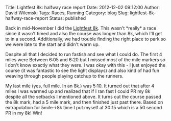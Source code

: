 Title: Lightfest 8k: halfway race report
Date: 2012-12-02 09:12:00
Author: David Wilemski
Tags: Races, Running
Category: blog
Slug: lightfest-8k-halfway-race-report
Status: published

Back in mid-November I did the
[Lightfest 8k](http://www.co.wayne.mi.us/events/resident/6233.htm). This
wasn't \*really\* a race since it wasn't timed and also the course was
longer than 8k, which I'll get to in a second. Additionally, we had
trouble finding the right place to park so we were late to the start and
didn't warm up.

Despite all that I decided to run fastish and see what I could do. The
first 4 miles were Between 6:05 and 6:20 but I missed most of the mile
markers so I don't know exactly what they were. I was okay with this - I
just enjoyed the course (it was fantastic to see the light displays) and
also kind of had fun weaving through people playing catchup to the
runners.

My last mile (yes, full mile. In an 8k.) was 5:10. It turned out that
after 4 miles I was warmed up and realized that if I ran fast I could PR
my 8k despite all the setbacks I mentioned above. It turns out the
course passed the 8k mark, had a 5 mile mark, and then finished just
past there. Based on extrapolation for 5mile-\>8k time I put myself at
30:15 which is a 50 second PR in my 8k\! Win\!
